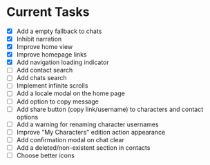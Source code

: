 # Current Tasks

- [x] Add a empty fallback to chats
- [x] Inhibit narration
- [x] Improve home view
- [x] Improve homepage links
- [x] Add navigation loading indicator
- [ ] Add contact search
- [ ] Add chats search
- [ ] Implement infinite scrolls
- [ ] Add a locale modal on the home page
- [ ] Add option to copy message
- [ ] Add share button (copy link/username) to characters and contact options
- [ ] Add a warning for renaming character usernames
- [ ] Improve "My Characters" edition action appearance
- [ ] Add confirmation modal on chat clear
- [ ] Add a deleted/non-existent section in contacts
- [ ] Choose better icons

